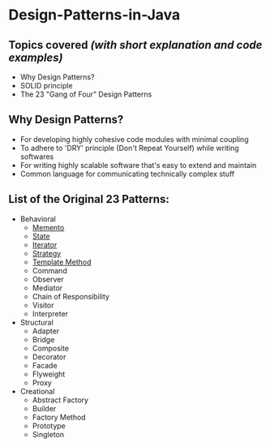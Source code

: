 # Design-Patterns-in-Java


## Topics covered _(with short explanation and code examples)_
* Why Design Patterns?
* SOLID principle
* The 23 "Gang of Four" Design Patterns 

## Why Design Patterns?
* For developing highly cohesive code modules with minimal coupling 
* To adhere to 'DRY' principle (Don't Repeat Yourself) while writing softwares
* For writing highly scalable software that's easy to extend and maintain
* Common language for communicating technically complex stuff

## List of the Original 23 Patterns:
* Behavioral
  * [Memento](https://github.com/TahsinTunan/Design-Patterns-in-Java/blob/main/Design%20Patterns/Behavioral/Memento/Memento.md)
  * [State](https://github.com/TahsinTunan/Design-Patterns-in-Java/blob/main/Design%20Patterns/Behavioral/State/State.md)
  * [Iterator](https://github.com/TahsinTunan/Design-Patterns-in-Java/blob/main/Design%20Patterns/Behavioral/Iterator/Iterator.md)
  * [Strategy](https://github.com/TahsinTunan/Design-Pattern-for-Dummies/blob/main/Design%20Patterns/Behavioral/Strategy/Strategy.md)
  * [Template Method](https://github.com/TahsinTunan/Design-Pattern-for-Dummies/blob/main/Design%20Patterns/Behavioral/TemplateMethod/TemplateMethod.md)
  * Command
  * Observer
  * Mediator
  * Chain of Responsibility
  * Visitor
  * Interpreter
* Structural
  * Adapter
  * Bridge
  * Composite
  * Decorator
  * Facade
  * Flyweight
  * Proxy
* Creational
  * Abstract Factory
  * Builder
  * Factory Method
  * Prototype
  * Singleton
